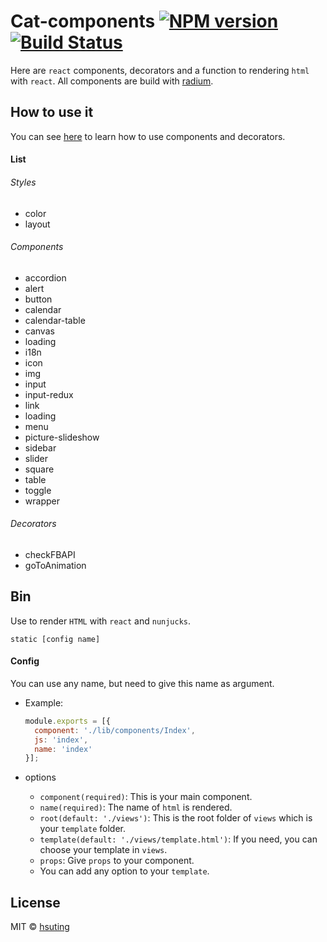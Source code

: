 # Cat-components [![NPM version][npm-image]][npm-url] [![Build Status][travis-image]][travis-url]
Here are `react` components, decorators and a function to rendering `html` with `react`. All components are build with [radium](https://github.com/FormidableLabs/radium).

## How to use it
You can see [here](https://hsuting.github.io/cat-components) to learn how to use components and decorators.

#### List
###### Styles
- color
- layout

###### Components
- accordion
- alert
- button
- calendar
- calendar-table
- canvas
- loading
- i18n
- icon
- img
- input
- input-redux
- link
- loading
- menu
- picture-slideshow
- sidebar
- slider
- square
- table
- toggle
- wrapper

###### Decorators
- checkFBAPI
- goToAnimation

## Bin
Use to render `HTML` with `react` and `nunjucks`.
```
static [config name]
```

#### Config
You can use any name, but need to give this name as argument.

- Example:

  ```js
  module.exports = [{
    component: './lib/components/Index',
    js: 'index',
    name: 'index'
  }];
  ```
- options
  - `component(required)`: This is your main component.
  - `name(required)`: The name of `html` is rendered.
  - `root(default: './views')`: This is the root folder of `views` which is  your `template` folder.
  - `template(default: './views/template.html')`: If you need, you can choose your template in `views`.
  - `props`: Give `props` to your component.
  - You can add any option to your `template`.

## License
MIT © [hsuting](http://hsuting.com)

[npm-image]: https://badge.fury.io/js/cat-components.svg
[npm-url]: https://npmjs.org/package/cat-components
[travis-image]: https://travis-ci.org/HsuTing/cat-components.svg?branch=master
[travis-url]: https://travis-ci.org/HsuTing/cat-components
